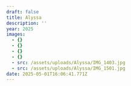 ```yaml
---
draft: false
title: Alyssa
description: ''
year: 2025
images:
  - {}
  - {}
  - {}
  - {}
  - src: /assets/uploads/Alyssa/IMG_1403.jpg
  - src: /assets/uploads/Alyssa/IMG_1501.jpg
date: 2025-05-01T16:06:41.771Z
---
```


